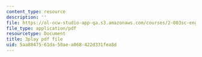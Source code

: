 ```yaml
---
content_type: resource
description: ''
file: https://ol-ocw-studio-app-qa.s3.amazonaws.com/courses/2-003sc-engineering-dynamics-fall-2011/5aa8047561da50aea068422d331fea8d_osyKjTQuwlk.pdf
file_type: application/pdf
resourcetype: Document
title: 3play pdf file
uid: 5aa80475-61da-50ae-a068-422d331fea8d
---
```

